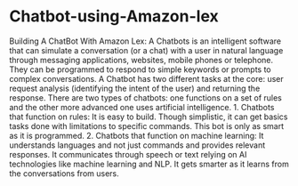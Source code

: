 # Chatbot-using-Amazon-lex
Building A ChatBot With Amazon Lex: A Chatbots is an intelligent software that can simulate a conversation (or a chat) with a user in natural language through messaging applications, websites, mobile phones or telephone. They can be programmed to respond to simple keywords or prompts to complex conversations. A Chatbot has two different tasks at the core: user request analysis (identifying the intent of the user) and returning the response. There are two types of chatbots: one functions on a set of rules and the other more advanced one uses artificial intelligence. 1. Chatbots that function on rules: It is easy to build. Though simplistic, it can get basics tasks done with limitations to specific commands. This bot is only as smart as it is programmed. 2. Chatbots that function on machine learning: It understands languages and not just commands and provides relevant responses. It communicates through speech or text relying on AI technologies like machine learning and NLP. It gets smarter as it learns from the conversations from users.
